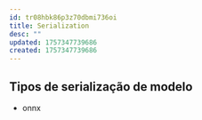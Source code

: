 ```yaml
---
id: tr08hbk86p3z70dbmi736oi
title: Serialization
desc: ""
updated: 1757347739686
created: 1757347739686
---
```


## Tipos de serialização de modelo

- onnx
